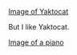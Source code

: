 [Image of Yaktocat](https://octodex.github.com/images/yaktocat.png)

But I like Yaktocat.

[Image of a piano](https://th.bing.com/th/id/OIP.CrQ7wPLKzBPBBGb2NneKagHaE8?pid=ImgDet&rs=1)
